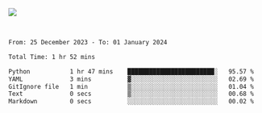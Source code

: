 ![](https://github-widgetbox.vercel.app/api/profile?username=meowkj&data=followers,repositories,stars,commits)

  

<br/>  



<!--START_SECTION:waka-->

```txt
From: 25 December 2023 - To: 01 January 2024

Total Time: 1 hr 52 mins

Python           1 hr 47 mins    ████████████████████████░   95.57 %
YAML             3 mins          ▓░░░░░░░░░░░░░░░░░░░░░░░░   02.69 %
GitIgnore file   1 min           ▒░░░░░░░░░░░░░░░░░░░░░░░░   01.04 %
Text             0 secs          ▒░░░░░░░░░░░░░░░░░░░░░░░░   00.68 %
Markdown         0 secs          ░░░░░░░░░░░░░░░░░░░░░░░░░   00.02 %
```

<!--END_SECTION:waka-->

